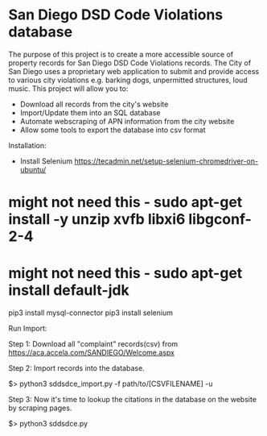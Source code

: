 # San Diego DSD Code Violations database

The purpose of this project is to create a more accessible source of property records 
for San Diego DSD Code Violations records. The City of San Diego uses a proprietary web
application to submit and provide access to various city violations e.g. barking dogs,
unpermitted structures, loud music. This project will allow you to:

- Download all records from the city's website
- Import/Update them into an SQL database
- Automate webscraping of APN information from the city website
- Allow some tools to export the database into csv format



Installation:

+ Install Selenium
https://tecadmin.net/setup-selenium-chromedriver-on-ubuntu/

# might not need this - sudo apt-get install -y unzip xvfb libxi6 libgconf-2-4
# might not need this - sudo apt-get install default-jdk


pip3 install mysql-connector
pip3 install selenium


Run Import:

Step 1: Download all "complaint" records(csv) from https://aca.accela.com/SANDIEGO/Welcome.aspx

Step 2: Import records into the database.

$>  python3 sddsdce_import.py -f path/to/[CSVFILENAME] -u

Step 3: Now it's time to lookup the citations in the database on the website by scraping pages.

$> python3 sddsdce.py


